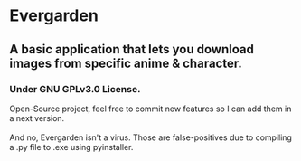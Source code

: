 # Evergarden
## A basic application that lets you download images from specific anime & character.
### Under GNU GPLv3.0 License.

Open-Source project, feel free to commit new features so I can add them in a next version. <br/>
<br/>
And no, Evergarden isn't a virus. Those are false-positives due to compiling a .py file to .exe using pyinstaller.

